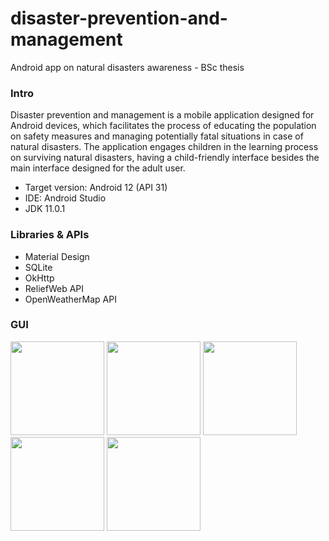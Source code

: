 # disaster-prevention-and-management
Android app on natural disasters awareness - BSc thesis
### Intro
Disaster prevention and management is a mobile application designed for Android devices, which facilitates the process of educating the population on safety measures and managing potentially fatal situations in case of natural disasters.
The application engages children in the learning process on surviving natural disasters, having a child-friendly interface besides the main interface designed for the adult user.<br />
* Target version: Android 12 (API 31)
* IDE: Android Studio
* JDK 11.0.1

### Libraries & APIs
* Material Design
* SQLite
* OkHttp
* ReliefWeb API
* OpenWeatherMap API

### GUI
<p float="left">
<img src="https://user-images.githubusercontent.com/73711689/180659500-f4126ef3-bb0c-4c57-bd4a-84e4bf1c573b.png" width="150">
<img src="https://user-images.githubusercontent.com/73711689/180659597-314618af-3dfc-4f73-909e-1ca96cf2c987.png" width="150">
<img src="https://user-images.githubusercontent.com/73711689/180659602-26312fd1-826f-4a36-b78e-99ec1722db74.png" width="150">
<img src="https://user-images.githubusercontent.com/73711689/180659612-b32a97c5-3633-4ff6-9313-5d8b67538987.png" width="150">
<img src="https://user-images.githubusercontent.com/73711689/180659716-1a32587b-4082-4d75-8c00-7e880a50af25.png" width="150">
</p>

